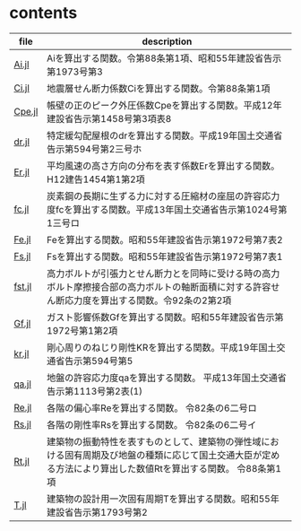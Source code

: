 # contents

| file | description
|--|--
| [Ai.jl](Ai.jl)  | Aiを算出する関数。令第88条第1項、昭和55年建設省告示第1973号第3
| [Ci.jl](Ci.jl)  | 地震層せん断力係数Ciを算出する関数。令第88条第1項
| [Cpe.jl](Cpe.jl) | 帳壁の正のピーク外圧係数Cpeを算出する関数。平成12年建設省告示第1458号第3項表8
| [dr.jl](dr.jl) | 特定緩勾配屋根のdrを算出する関数。平成19年国土交通省告示第594号第2三号ホ
| [Er.jl](Er.jl) | 平均風速の高さ方向の分布を表す係数Erを算出する関数。H12建告1454第1第2項
| [fc.jl](fc.jl) | 炭素鋼の長期に生ずる力に対する圧縮材の座屈の許容応力度fcを算出する関数。平成13年国土交通省告示第1024号第1三号ロ
| [Fe.jl](Fe.jl) | Feを算出する関数。昭和55年建設省告示第1972号第7表2
| [Fs.jl](Fs.jl) | Fsを算出する関数。昭和55年建設省告示第1972号第7表1
| [fst.jl](fst.jl) | 高力ボルトが引張力とせん断力とを同時に受ける時の高力ボルト摩擦接合部の高力ボルトの軸断面積に対する許容せん断応力度を算出する関数。令92条の2第2項
| [Gf.jl](Gf.jl) | ガスト影響係数Gfを算出する関数。昭和55年建設省告示第1972号第1第2項
| [kr.jl](kr.jl) | 剛心周りのねじり剛性KRを算出する関数。平成19年国土交通省告示第594号第5
| [qa.jl](qa.jl) | 地盤の許容応力度qaを算出する関数。 平成13年国土交通省告示第1113号第2表(1)
| [Re.jl](Re.jl) | 各階の偏心率Reを算出する関数。 令82条の6二号ロ
| [Rs.jl](Rs.jl) | 各階の剛性率Rsを算出する関数。 令82条の6二号イ
| [Rt.jl](Rt.jl) | 建築物の振動特性を表すものとして、建築物の弾性域における固有周期及び地盤の種類に応じて国土交通大臣が定める方法により算出した数値Rtを算出する関数。 令88条第1項
| [T.jl](T.jl) | 建築物の設計用一次固有周期Tを算出する関数。昭和55年建設省告示第1793号第2
